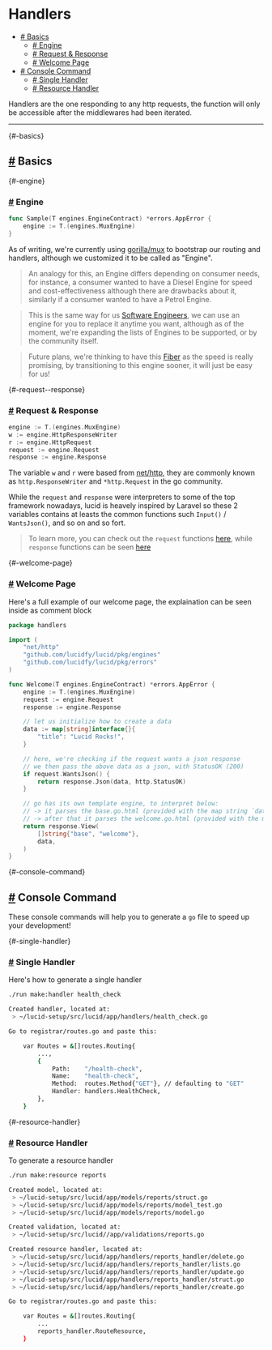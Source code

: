 # Handlers

- [# Basics](#-basics)
  - [# Engine](#-engine)
  - [# Request & Response](#-request--response)
  - [# Welcome Page](#-welcome-page)
- [# Console Command](#-console-command)
  - [# Single Handler](#-single-handler)
  - [# Resource Handler](#-resource-handler)

Handlers are the one responding to any http requests, the function will only be accessible after the middlewares had been iterated.

---

{#-basics}

## [#](#-basics) Basics

{#-engine}

### [#](#-engine) Engine

```go
func Sample(T engines.EngineContract) *errors.AppError {
    engine := T.(engines.MuxEngine)
}
```

As of writing, we're currently using [gorilla/mux](https://github.com/gorilla/mux) to bootstrap our routing and handlers, although we customized it to be called as "Engine".

> An analogy for this, an Engine differs depending on consumer needs, for instance, a consumer wanted to have a Diesel Engine for speed and cost-effectiveness although there are drawbacks about it, similarly if a consumer wanted to have a Petrol Engine.

> This is the same way for us [Software Engineers](https://en.wikipedia.org/wiki/Software_engineering), we can use an engine for you to replace it anytime you want, although as of the moment, we're expanding the lists of Engines to be supported, or by the community itself.

> Future plans, we're thinking to have this [Fiber](https://github.com/gofiber/fiber) as the speed is really promising, by transitioning to this engine sooner, it will just be easy for us!

{#-request--response}

### [#](#-request--response) Request & Response

```go
engine := T.(engines.MuxEngine)
w := engine.HttpResponseWriter
r := engine.HttpRequest
request := engine.Request
response := engine.Response
```

The variable `w` and `r` were based from [net/http](https://pkg.go.dev/net/http), they are commonly known as `http.ResponseWriter` and `*http.Request` in the go community.

While the `request` and `response` were interpreters to some of the top framework nowadays, lucid is heavely inspired by Laravel so these 2 variables contains at leasts the common functions such `Input()` / `WantsJson()`, and so on and so fort.

> To learn more, you can check out the `request` functions [here](/api-request), while `response` functions can be seen [here](/api-response)

{#-welcome-page}

### [#](#-welcome-page) Welcome Page

Here's a full example of our welcome page, the explaination can be seen inside as comment block

```go
package handlers

import (
    "net/http"
    "github.com/lucidfy/lucid/pkg/engines"
    "github.com/lucidfy/lucid/pkg/errors"
)

func Welcome(T engines.EngineContract) *errors.AppError {
    engine := T.(engines.MuxEngine)
    request := engine.Request
    response := engine.Response

    // let us initialize how to create a data
    data := map[string]interface{}{
        "title": "Lucid Rocks!",
    }

    // here, we're checking if the request wants a json response
    // we then pass the above data as a json, with StatusOK (200)
    if request.WantsJson() {
        return response.Json(data, http.StatusOK)
    }

    // go has its own template engine, to interpret below:
    // -> it parses the base.go.html (provided with the map string `data`)
    // -> after that it parses the welcome.go.html (provided with the map string `data`)
    return response.View(
        []string{"base", "welcome"},
        data,
    )
}
```


{#-console-command}

## [#](#-console-command) Console Command

These console commands will help you to generate a `go` file to speed up your development!

{#-single-handler}

### [#](#-single-handler) Single Handler

Here's how to generate a single handler

```bash
./run make:handler health_check

Created handler, located at:
 > ~/lucid-setup/src/lucid/app/handlers/health_check.go

Go to registrar/routes.go and paste this:

    var Routes = &[]routes.Routing{
        ...,
        {
            Path:    "/health-check",
            Name:    "health-check",
            Method:  routes.Method{"GET"}, // defaulting to "GET"
            Handler: handlers.HealthCheck,
        },
    }
```

{#-resource-handler}

### [#](#-resource-handler) Resource Handler

To generate a resource handler

```bash
./run make:resource reports

Created model, located at:
 > ~/lucid-setup/src/lucid/app/models/reports/struct.go
 > ~/lucid-setup/src/lucid/app/models/reports/model_test.go
 > ~/lucid-setup/src/lucid/app/models/reports/model.go

Created validation, located at:
 > ~/lucid-setup/src/lucid//app/validations/reports.go

Created resource handler, located at:
 > ~/lucid-setup/src/lucid/app/handlers/reports_handler/delete.go
 > ~/lucid-setup/src/lucid/app/handlers/reports_handler/lists.go
 > ~/lucid-setup/src/lucid/app/handlers/reports_handler/update.go
 > ~/lucid-setup/src/lucid/app/handlers/reports_handler/struct.go
 > ~/lucid-setup/src/lucid/app/handlers/reports_handler/create.go

Go to registrar/routes.go and paste this:

    var Routes = &[]routes.Routing{
        ...
        reports_handler.RouteResource,
    }
```
